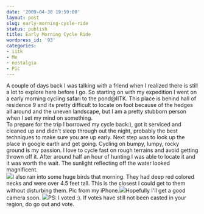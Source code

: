 ```yaml
---
date: '2009-04-30 19:59:00'
layout: post
slug: early-morning-cycle-ride
status: publish
title: Early Morning Cycle Ride
wordpress_id: '93'
categories:
- iitk
- Me
- nostalgia
- Pic
---
```


A couple of days back I was talking with a friend when I realized there is still a lot to explore here before I go. So starting on with my expedition I went on a early morning cycling safari to the pond@IITK. This place is behind hall of residence 9 and its pretty difficult to locate on foot because of the hedges all around and the uneven landscape, but I am a pretty stubborn person when I set my mind on something.  
To prepare for the trip I borrowed my cycle back:), got it serviced and cleaned up and didn't sleep through out the night, probably the best techniques to make sure you are up early. Next step was to look up the place in google earth and get going. Cycling on bumpy, lumpy, rocky ground is my passion. I love to cycle fast on rough terrains and avoid getting thrown off it. After around half an hour of hunting I was able to locate it and it was worth the wait. The sunlight reflecting off the water looked magnificent.  
[![](http://4.bp.blogspot.com/_BQ0a8k-GX20/Sfmy44Atz0I/AAAAAAAACXE/_OWqCjZS-jk/s400/IMG_0700.jpg)](http://4.bp.blogspot.com/_BQ0a8k-GX20/Sfmy44Atz0I/AAAAAAAACXE/_OWqCjZS-jk/s1600-h/IMG_0700.jpg)I also ran into some huge birds that morning. They had deep red colored necks and were over 4.5 feet tall. This is the closest I could get to them without disturbing them. Pic from my iPhone.[![](http://3.bp.blogspot.com/_BQ0a8k-GX20/Sfmy4tLlGFI/AAAAAAAACW8/bdVDHbhnpMU/s400/IMG_0685.JPG)](http://3.bp.blogspot.com/_BQ0a8k-GX20/Sfmy4tLlGFI/AAAAAAAACW8/bdVDHbhnpMU/s1600-h/IMG_0685.JPG)Hopefully I'll get a good camera soon. [![](http://4.bp.blogspot.com/_BQ0a8k-GX20/Sfmy5FFkoeI/AAAAAAAACXM/h6JkG9uDd_k/s400/Photo+153.jpg)](http://4.bp.blogspot.com/_BQ0a8k-GX20/Sfmy5FFkoeI/AAAAAAAACXM/h6JkG9uDd_k/s1600-h/Photo+153.jpg)PS: I voted :). If votes have still not been casted in your region, do go out and vote.  

